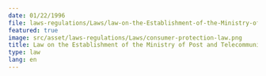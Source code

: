 ```yaml
---
date: 01/22/1996
file: laws-regulations/Laws/law-on-the-Establishment-of-the-Ministry-of-Post-and-Telecommunications.pdf
featured: true
image: src/asset/laws-regulations/Laws/consumer-protection-law.png
title: Law on the Establishment of the Ministry of Post and Telecommunications
type: law
lang: en
---
```

